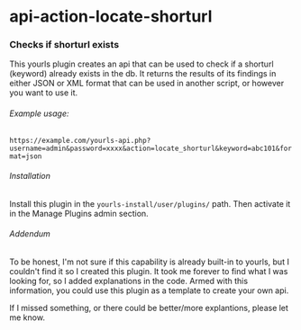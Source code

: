 # api-action-locate-shorturl
### Checks if shorturl exists

This yourls plugin creates an api that can be used to check if a shorturl (keyword) already exists in the db.  It returns the results of its findings in either JSON or XML format that can be used in another script, or however you want to use it.

###### Example usage:
`https://example.com/yourls-api.php?username=admin&password=xxxx&action=locate_shorturl&keyword=abc101&format=json`

###### Installation

Install this plugin in the `yourls-install/user/plugins/` path.
Then activate it in the Manage Plugins admin section.

###### Addendum

To be honest, I'm not sure if this capability is already built-in to yourls, but I couldn't find it so I created this plugin.  It took me forever to find what I was looking for, so I added explanations in the code.  Armed with this information, you could use this plugin as a template to create your own api.

If I missed something, or there could be better/more explantions, please let me know.

